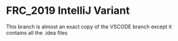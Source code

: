 # FRC_2019 IntelliJ Variant
This branch is almost an exact copy of the VSCODE branch except it contains all the .idea files
